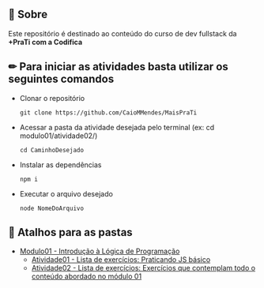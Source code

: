 ## 📌 Sobre

Este repositório é destinado ao conteúdo do curso de dev fullstack da **+PraTi com a Codifica**

## ✏ Para iniciar as atividades basta utilizar os seguintes comandos

- Clonar o repositório
    <pre><code>git clone https://github.com/CaioMMendes/MaisPraTi</code></pre>

- Acessar a pasta da atividade desejada pelo terminal (ex: cd modulo01/atividade02/)
    <pre><code>cd CaminhoDesejado</code></pre>

- Instalar as dependências
    <pre><code>npm i</code></pre>

- Executar o arquivo desejado
    <pre><code>node NomeDoArquivo</code></pre>

## 🔗 Atalhos para as pastas

- [Modulo01 - Introdução à Lógica de Programação](https://github.com/CaioMMendes/MaisPraTi/tree/main/modulo01)
  - [Atividade01 - Lista de exercícios: Praticando JS básico](https://github.com/CaioMMendes/MaisPraTi/tree/main/modulo01/atividade01)
  - [Atividade02 - Lista de exercícios: Exercícios que contemplam todo o conteúdo abordado no módulo 01](https://github.com/CaioMMendes/MaisPraTi/tree/main/modulo01/atividade02)
